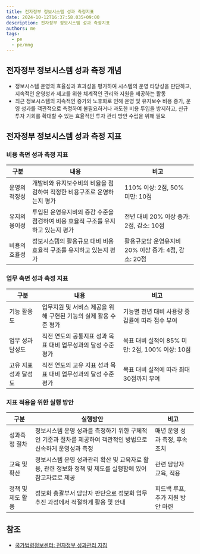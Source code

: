 ```yaml
---
title: 전자정부 정보시스템 성과 측정지표
date: 2024-10-12T16:37:58.035+09:00
description: 전자정부 정보시스템 성과 측정지표
authors: me
tags:
  - pe
  - pe/mng 
---
```


## 전자정부 정보시스템 성과 측정 개념

- 정보시스템 운영의 효율성과 효과성을 평가하여 시스템의 운영 타당성을 판단하고, 지속적인 운영성과 제고를 위한 체계적인 관리와 지원을 제공하는 활동
- 최근 정보시스템의 지속적인 증가와 노후화로 인해 운영 및 유지보수 비용 증가, 운영 성과를 객관적으로 측정하여 불필요하거나 과도한 비용 투입을 방지하고, 신규 투자 기회를 확대할 수 있는 효율적인 투자 관리 방안 수립을 위해 필요

## 전자정부 정보시스템 성과 측정 지표

### 비용 측면 성과 측정 지표

| 구분 | 내용 | 비고 |
|---|---|---|
| 운영의 적정성 | 개발비와 유지보수비의 비율을 점검하여 적정한 비용구조로 운영하는지 평가 | 110% 이상: 2점, 50% 미만: 10점 |
| 유지의 용이성 | 투입된 운영유지비의 증감 수준을 점검하여 비용 효율적 구조를 유지하고 있는지 평가 | 전년 대비 20% 이상 증가: 2점, 감소: 10점 |
| 비용의 효율성 | 정보시스템의 활용규모 대비 비용 효율적 구조를 유지하고 있는지 평가 | 활용규모당 운영유지비 20% 이상 증가: 4점, 감소: 20점 |

### 업무 측면 성과 측정 지표

| 구분 | 내용 | 비고 |
|---|---|---|
| 기능 활용도 | 업무지원 및 서비스 제공을 위해 구현된 기능의 실제 활용 수준 평가 | 기능별 전년 대비 사용량 증감률에 따라 점수 부여 |
| 업무 성과 달성도 | 직전 연도의 공통지표 성과 목표 대비 업무성과의 달성 수준 평가 | 목표 대비 실적이 85% 미만: 2점, 100% 이상: 10점 |
| 고유 지표 성과 달성도 | 직전 연도의 고유 지표 성과 목표 대비 업무성과의 달성 수준 평가 | 목표 대비 실적에 따라 최대 30점까지 부여 |

### 지표 적용을 위한 실행 방안

| 구분 | 실행방안 | 비고 |
|---|---|---|
| 성과측정 절차 | 정보시스템 운영 성과를 측정하기 위한 구체적인 기준과 절차를 제공하여 객관적인 방법으로 신속하게 운영성과 측정 | 매년 운영 성과 측정, 후속 조치 |
| 교육 및 확산 | 정보시스템 운영 성과관리 확산 및 교육자료 활용, 관련 정보화 정책 및 제도를 실행함에 있어 참고자료로 제공 | 관련 담당자 교육, 적용 |
| 정책 및 제도 활용 | 정보화 총괄부서 담당자 판단으로 정보화 업무 추진 과정에서 적절하게 활용 및 안내 | 피드백 루프, 추가 지원 방안 마련 |

## 참조

- [국가법령정보센터: 전자정부 성과관리 지침](https://law.go.kr/%ed%96%89%ec%a0%95%ea%b7%9c%ec%b9%99/%ec%a0%84%ec%9e%90%ec%a0%95%eb%b6%80%ec%84%b1%ea%b3%bc%ea%b4%80%eb%a6%ac%ec%a7%80%ec%b9%a8)
